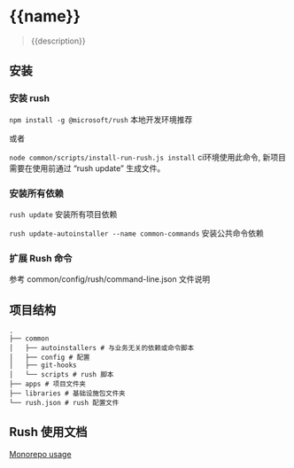 # {{name}}
> {{description}}

## 安装
### 安装 rush
`npm install -g @microsoft/rush` 本地开发环境推荐

或者

`node common/scripts/install-run-rush.js install` ci环境使用此命令, 新项目需要在使用前通过 “rush update” 生成文件。

### 安装所有依赖

`rush update` 安装所有项目依赖

`rush update-autoinstaller --name common-commands` 安装公共命令依赖

### 扩展 Rush 命令

参考 common/config/rush/command-line.json 文件说明

## 项目结构

```
.
├── common
│   ├── autoinstallers # 与业务无关的依赖或命令脚本
│   ├── config # 配置
│   ├── git-hooks
│   └── scripts # rush 脚本
├── apps # 项目文件夹
├── libraries # 基础设施包文件夹
└── rush.json # rush 配置文件
```

## Rush 使用文档

[Monorepo usage](https://rushjs.io/)
